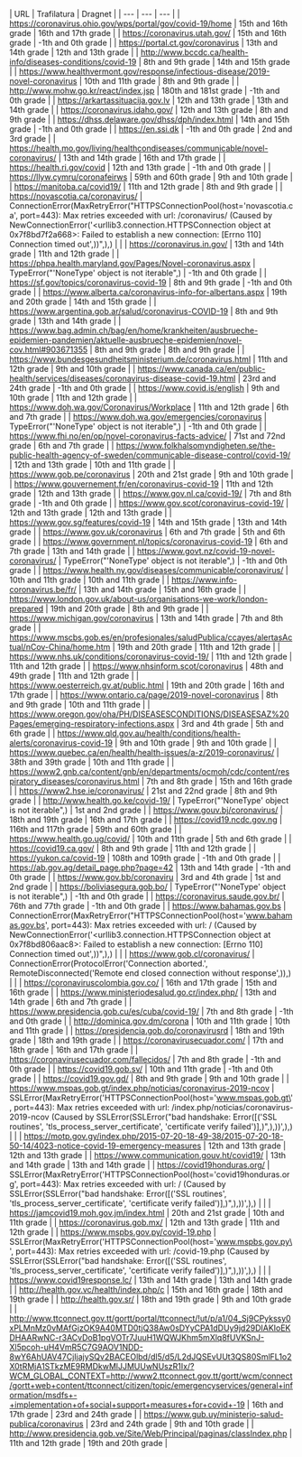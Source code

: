  | URL | Trafilatura | Dragnet | | --- | --- | --- | | https://coronavirus.ohio.gov/wps/portal/gov/covid-19/home | 15th and 16th grade | 16th and 17th grade | | https://coronavirus.utah.gov/ | 15th and 16th grade | -1th and 0th grade | | https://portal.ct.gov/coronavirus | 13th and 14th grade | 12th and 13th grade | | http://www.bccdc.ca/health-info/diseases-conditions/covid-19 | 8th and 9th grade | 14th and 15th grade | | https://www.healthvermont.gov/response/infectious-disease/2019-novel-coronavirus | 10th and 11th grade | 8th and 9th grade | | http://www.mohw.go.kr/react/index.jsp | 180th and 181st grade | -1th and 0th grade | | https://arkartassituacija.gov.lv | 12th and 13th grade | 13th and 14th grade | | https://coronavirus.idaho.gov/ | 12th and 13th grade | 8th and 9th grade | | https://dhss.delaware.gov/dhss/dph/index.html | 14th and 15th grade | -1th and 0th grade | | https://en.ssi.dk | -1th and 0th grade | 2nd and 3rd grade | | https://health.mo.gov/living/healthcondiseases/communicable/novel-coronavirus/ | 13th and 14th grade | 16th and 17th grade | | https://health.ri.gov/covid | 12th and 13th grade | -1th and 0th grade | | https://llyw.cymru/coronafeirws | 59th and 60th grade | 9th and 10th grade | | https://manitoba.ca/covid19/ | 11th and 12th grade | 8th and 9th grade | | https://novascotia.ca/coronavirus/ | ConnectionError(MaxRetryError("HTTPSConnectionPool(host='novascotia.ca', port=443): Max retries exceeded with url: /coronavirus/ (Caused by NewConnectionError('<urllib3.connection.HTTPSConnection object at 0x7f8bd7f2a668>: Failed to establish a new connection: [Errno 110] Connection timed out',))",),) | | | https://coronavirus.in.gov/ | 13th and 14th grade | 11th and 12th grade | | https://phpa.health.maryland.gov/Pages/Novel-coronavirus.aspx | TypeError("'NoneType' object is not iterable",) | -1th and 0th grade | | https://sf.gov/topics/coronavirus-covid-19 | 8th and 9th grade | -1th and 0th grade | | https://www.alberta.ca/coronavirus-info-for-albertans.aspx | 19th and 20th grade | 14th and 15th grade | | https://www.argentina.gob.ar/salud/coronavirus-COVID-19 | 8th and 9th grade | 13th and 14th grade | | https://www.bag.admin.ch/bag/en/home/krankheiten/ausbrueche-epidemien-pandemien/aktuelle-ausbrueche-epidemien/novel-cov.html#903671355 | 8th and 9th grade | 8th and 9th grade | | https://www.bundesgesundheitsministerium.de/coronavirus.html | 11th and 12th grade | 9th and 10th grade | | https://www.canada.ca/en/public-health/services/diseases/coronavirus-disease-covid-19.html | 23rd and 24th grade | -1th and 0th grade | | https://www.covid.is/english | 9th and 10th grade | 11th and 12th grade | | https://www.doh.wa.gov/Coronavirus/Workplace | 11th and 12th grade | 6th and 7th grade | | https://www.doh.wa.gov/emergencies/coronavirus | TypeError("'NoneType' object is not iterable",) | -1th and 0th grade | | https://www.fhi.no/en/op/novel-coronavirus-facts-advice/ | 71st and 72nd grade | 6th and 7th grade | | https://www.folkhalsomyndigheten.se/the-public-health-agency-of-sweden/communicable-disease-control/covid-19/ | 12th and 13th grade | 10th and 11th grade | | https://www.gob.pe/coronavirus | 20th and 21st grade | 9th and 10th grade | | https://www.gouvernement.fr/en/coronavirus-covid-19 | 11th and 12th grade | 12th and 13th grade | | https://www.gov.nl.ca/covid-19/ | 7th and 8th grade | -1th and 0th grade | | https://www.gov.scot/coronavirus-covid-19/ | 12th and 13th grade | 12th and 13th grade | | https://www.gov.sg/features/covid-19 | 14th and 15th grade | 13th and 14th grade | | https://www.gov.uk/coronavirus | 6th and 7th grade | 5th and 6th grade | | https://www.government.nl/topics/coronavirus-covid-19 | 6th and 7th grade | 13th and 14th grade | | https://www.govt.nz/covid-19-novel-coronavirus/ | TypeError("'NoneType' object is not iterable",) | -1th and 0th grade | | https://www.health.ny.gov/diseases/communicable/coronavirus/ | 10th and 11th grade | 10th and 11th grade | | https://www.info-coronavirus.be/fr/ | 13th and 14th grade | 15th and 16th grade | | https://www.london.gov.uk/about-us/organisations-we-work/london-prepared | 19th and 20th grade | 8th and 9th grade | | https://www.michigan.gov/coronavirus | 13th and 14th grade | 7th and 8th grade | | https://www.mscbs.gob.es/en/profesionales/saludPublica/ccayes/alertasActual/nCov-China/home.htm | 19th and 20th grade | 11th and 12th grade | | https://www.nhs.uk/conditions/coronavirus-covid-19/ | 11th and 12th grade | 11th and 12th grade | | https://www.nhsinform.scot/coronavirus | 48th and 49th grade | 11th and 12th grade | | https://www.oesterreich.gv.at/public.html | 19th and 20th grade | 16th and 17th grade | | https://www.ontario.ca/page/2019-novel-coronavirus | 8th and 9th grade | 10th and 11th grade | | https://www.oregon.gov/oha/PH/DISEASESCONDITIONS/DISEASESAZ%20Pages/emerging-respiratory-infections.aspx | 3rd and 4th grade | 5th and 6th grade | | https://www.qld.gov.au/health/conditions/health-alerts/coronavirus-covid-19 | 9th and 10th grade | 9th and 10th grade | | https://www.quebec.ca/en/health/health-issues/a-z/2019-coronavirus/ | 38th and 39th grade | 10th and 11th grade | | https://www2.gnb.ca/content/gnb/en/departments/ocmoh/cdc/content/respiratory_diseases/coronavirus.html | 7th and 8th grade | 15th and 16th grade | | https://www2.hse.ie/coronavirus/ | 21st and 22nd grade | 8th and 9th grade | | http://www.health.go.ke/covid-19/ | TypeError("'NoneType' object is not iterable",) | 1st and 2nd grade | | https://www.gouv.bj/coronavirus/ | 18th and 19th grade | 16th and 17th grade | | https://covid19.ncdc.gov.ng | 116th and 117th grade | 59th and 60th grade | | https://www.health.go.ug/covid/ | 10th and 11th grade | 5th and 6th grade | | https://covid19.ca.gov/ | 8th and 9th grade | 11th and 12th grade | | https://yukon.ca/covid-19 | 108th and 109th grade | -1th and 0th grade | | https://ab.gov.ag/detail_page.php?page=42 | 13th and 14th grade | -1th and 0th grade | | https://www.gov.bb/coronaviru | 3rd and 4th grade | 1st and 2nd grade | | https://boliviasegura.gob.bo/ | TypeError("'NoneType' object is not iterable",) | -1th and 0th grade | | https://coronavirus.saude.gov.br/ | 76th and 77th grade | -1th and 0th grade | | https://www.bahamas.gov.bs | ConnectionError(MaxRetryError("HTTPSConnectionPool(host='www.bahamas.gov.bs', port=443): Max retries exceeded with url: / (Caused by NewConnectionError('<urllib3.connection.HTTPSConnection object at 0x7f8bd806aac8>: Failed to establish a new connection: [Errno 110] Connection timed out',))",),) | | | https://www.gob.cl/coronavirus/ | ConnectionError(ProtocolError('Connection aborted.', RemoteDisconnected('Remote end closed connection without response',)),) | | | https://coronaviruscolombia.gov.co/ | 16th and 17th grade | 15th and 16th grade | | https://www.ministeriodesalud.go.cr/index.php/ | 13th and 14th grade | 6th and 7th grade | | https://www.presidencia.gob.cu/es/cuba/covid-19/ | 7th and 8th grade | -1th and 0th grade | | http://dominica.gov.dm/corona | 10th and 11th grade | 10th and 11th grade | | https://presidencia.gob.do/coronavirusrd | 18th and 19th grade | 18th and 19th grade | | https://coronavirusecuador.com/ | 17th and 18th grade | 16th and 17th grade | | https://coronavirusecuador.com/fallecidos/ | 7th and 8th grade | -1th and 0th grade | | https://covid19.gob.sv/ | 10th and 11th grade | -1th and 0th grade | | https://covid19.gov.gd/ | 8th and 9th grade | 9th and 10th grade | | https://www.mspas.gob.gt/index.php/noticias/coronavirus-2019-ncov | SSLError(MaxRetryError('HTTPSConnectionPool(host=\'www.mspas.gob.gt\', port=443): Max retries exceeded with url: /index.php/noticias/coronavirus-2019-ncov (Caused by SSLError(SSLError("bad handshake: Error([(\'SSL routines\', \'tls_process_server_certificate\', \'certificate verify failed\')],)",),))',),) | | | https://motp.gov.gy/index.php/2015-07-20-18-49-38/2015-07-20-18-50-14/4023-notice-covid-19-emergency-measures | 12th and 13th grade | 12th and 13th grade | | https://www.communication.gouv.ht/covid19/ | 13th and 14th grade | 13th and 14th grade | | https://covid19honduras.org/ | SSLError(MaxRetryError('HTTPSConnectionPool(host=\'covid19honduras.org\', port=443): Max retries exceeded with url: / (Caused by SSLError(SSLError("bad handshake: Error([(\'SSL routines\', \'tls_process_server_certificate\', \'certificate verify failed\')],)",),))',),) | | | https://jamcovid19.moh.gov.jm/index.html | 20th and 21st grade | 10th and 11th grade | | https://coronavirus.gob.mx/ | 12th and 13th grade | 11th and 12th grade | | https://www.mspbs.gov.py/covid-19.php | SSLError(MaxRetryError('HTTPSConnectionPool(host=\'www.mspbs.gov.py\', port=443): Max retries exceeded with url: /covid-19.php (Caused by SSLError(SSLError("bad handshake: Error([(\'SSL routines\', \'tls_process_server_certificate\', \'certificate verify failed\')],)",),))',),) | | | https://www.covid19response.lc/ | 13th and 14th grade | 13th and 14th grade | | http://health.gov.vc/health/index.php/c | 15th and 16th grade | 18th and 19th grade | | http://health.gov.sr/ | 18th and 19th grade | 9th and 10th grade | | http://www.ttconnect.gov.tt/gortt/portal/ttconnect/!ut/p/a1/04_Sj9CPykssy0xPLMnMz0vMAfGjzOK9A40MTD0tjQ38Aw0sDYyCPA1dDUy9jd29DIAKIoEKDHAARwNC-r3ACvDoB1pgVOTr7JuuH1WQWJKhm5mXlq8fUVKSnJ-Xl5pcoh-uH4VmR5C7G9AOV1NDD-8wY6AhUAV47CjIjajySQv2BACEOlbd/dl5/d5/L2dJQSEvUUt3QS80SmlFL1o2X0tRMjA1STkzME9RMDkwMlJJMUUwNUszR1Ix/?WCM_GLOBAL_CONTEXT=http://www2.ttconnect.gov.tt/gortt/wcm/connect/gortt+web+content/ttconnect/citizen/topic/emergencyservices/general+information/msdfs+-+implementation+of+social+support+measures+for+covid+-19 | 16th and 17th grade | 23rd and 24th grade | | https://www.gub.uy/ministerio-salud-publica/coronavirus | 23rd and 24th grade | 9th and 10th grade | | http://www.presidencia.gob.ve/Site/Web/Principal/paginas/classIndex.php | 11th and 12th grade | 19th and 20th grade |